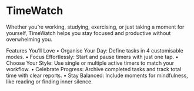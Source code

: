 # TimeWatch
Whether you’re working, studying, exercising, or just taking a moment for yourself, TimeWatch helps you stay focused and productive without overwhelming you.

   Features You’ll Love
    •    Organise Your Day: Define tasks in 4 customisable modes.
    •    Focus Effortlessly: Start and pause timers with just one tap.
    •    Choose Your Style: Use single or multiple active timers to match your workflow.
    •    Celebrate Progress: Archive completed tasks and track total time with clear reports.
    •    Stay Balanced: Include moments for mindfulness, like reading or finding inner silence.

   
